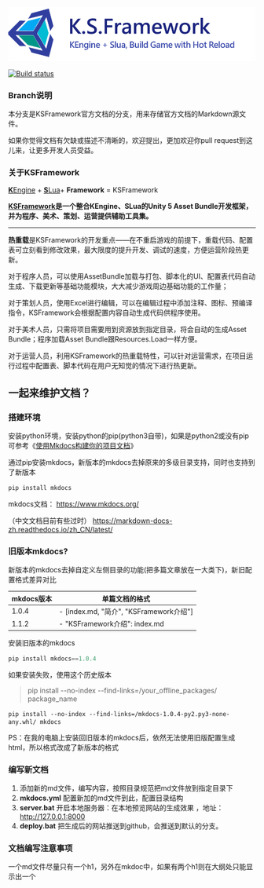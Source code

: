 
![KSFramework](https://github.com/mr-kelly/KSFramework/blob/master/Docs/KSFramework-logo.png)

[![Build status](https://ci.appveyor.com/api/projects/status/lt34ynvl3lac62ln/branch/master?svg=true)](https://ci.appveyor.com/project/mr-kelly/ksframework/branch/master)

### Branch说明

本分支是KSFramework官方文档的分支，用来存储官方文档的Markdown源文件。

如果你觉得文档有欠缺或描述不清晰的，欢迎提出，更加欢迎你pull request到这儿来，让更多开发人员受益。



### 关于KSFramework

[**K**Engine](https://github.com/mr-kelly/KEngine) + [**S**Lua](https://github.com/mr-kelly/slua)+ **Framework** = KSFramework


**[KSFramework](https://github.com/mr-kelly/KSFramework)是一个整合KEngine、SLua的Unity 5 Asset Bundle开发框架，并为程序、美术、策划、运营提供辅助工具集。**

---------------------

**热重载**是KSFramework的开发重点——在不重启游戏的前提下，重载代码、配置表可立刻看到修改效果，最大限度的提升开发、调试的速度，方便运营阶段热更新。

对于程序人员，可以使用AssetBundle加载与打包、脚本化的UI、配置表代码自动生成、下载更新等基础功能模块，大大减少游戏周边基础功能的工作量；

对于策划人员，使用Excel进行编辑，可以在编辑过程中添加注释、图标、预编译指令，KSFramework会根据配置内容自动生成代码供程序使用。

对于美术人员，只需将项目需要用到资源放到指定目录，将会自动的生成Asset Bundle；程序加载Asset Bundle跟Resources.Load一样方便。


对于运营人员，利用KSFramework的热重载特性，可以针对运营需求，在项目运行过程中配置表、脚本代码在用户无知觉的情况下进行热更新。



## 一起来维护文档？

### 搭建环境

安装python环境，安装python的pip(python3自带)，如果是python2或没有pip可参考《[使用Mkdocs构建你的项目文档](https://www.cnblogs.com/zhaoqingqing/p/7501062.html)》

通过pip安装mkdocs，新版本的mkdocs去掉原来的多级目录支持，同时也支持到了新版本

```python
pip install mkdocs
```

mkdocs文档： https://www.mkdocs.org/

（中文文档目前有些过时） https://markdown-docs-zh.readthedocs.io/zh_CN/latest/

### 旧版本mkdocs?

新版本的mkdocs去掉自定义左侧目录的功能(把多篇文章放在一大类下)，新旧配置格式差异对比

| mkdocs版本 | 单篇文档的格式                          |
| ---------- | --------------------------------------- |
| 1.0.4      | - [index.md, "简介", "KSFramework介绍"] |
| 1.1.2      | - "KSFramework介绍": index.md           |

安装旧版本的mkdocs

```python
pip install mkdocs==1.0.4
```

如果安装失败，使用这个历史版本

> pip install --no-index --find-links=/your_offline_packages/ package_name

```
pip install --no-index --find-links=/mkdocs-1.0.4-py2.py3-none-any.whl/ mkdocs
```

PS：在我的电脑上安装回旧版本的mkdocs后，依然无法使用旧版配置生成html，所以格式改成了新版本的格式



### 编写新文档

1. 添加新的md文件，编写内容，按照目录规范把md文件放到指定目录下
2. **mkdocs.yml** 配置新加的md文件到此，配置目录结构
3. **server.bat** 开启本地服务器：在本地预览网站的生成效果 ，地址：http://127.0.0.1:8000
4. **deploy.bat** 把生成后的网站推送到github，会推送到默认的分支。



### 文档编写注意事项

一个md文件尽量只有一个h1，另外在mkdoc中，如果有两个h1则在大纲处只能显示出一个